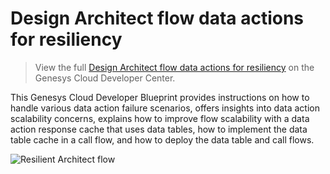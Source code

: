 
# Design Architect flow data actions for resiliency

> View the full [Design Architect flow data actions for resiliency](https://developer.genesys.cloud/blueprints/design-architect-flow-data-actions-for-resiliency) on the Genesys Cloud Developer Center.

This Genesys Cloud Developer Blueprint provides instructions on how to handle various data action failure scenarios, offers insights into data action scalability concerns, explains how to improve flow scalability with a data action response cache that uses data tables, how to implement the data table cache in a call flow, and how to deploy the data table and call flows.

 ![Resilient Architect flow](images/resilient-architect-workflow.png "Resilient Architect flow")
